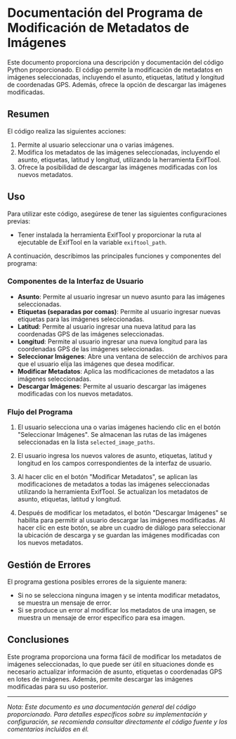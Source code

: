 # Documentación del Programa de Modificación de Metadatos de Imágenes

Este documento proporciona una descripción y documentación del código Python proporcionado. El código permite la modificación de metadatos en imágenes seleccionadas, incluyendo el asunto, etiquetas, latitud y longitud de coordenadas GPS. Además, ofrece la opción de descargar las imágenes modificadas.

## Resumen

El código realiza las siguientes acciones:

1. Permite al usuario seleccionar una o varias imágenes.
2. Modifica los metadatos de las imágenes seleccionadas, incluyendo el asunto, etiquetas, latitud y longitud, utilizando la herramienta ExifTool.
3. Ofrece la posibilidad de descargar las imágenes modificadas con los nuevos metadatos.

## Uso

Para utilizar este código, asegúrese de tener las siguientes configuraciones previas:

- Tener instalada la herramienta ExifTool y proporcionar la ruta al ejecutable de ExifTool en la variable `exiftool_path`.

A continuación, describimos las principales funciones y componentes del programa:

### Componentes de la Interfaz de Usuario

- **Asunto**: Permite al usuario ingresar un nuevo asunto para las imágenes seleccionadas.
- **Etiquetas (separadas por comas)**: Permite al usuario ingresar nuevas etiquetas para las imágenes seleccionadas.
- **Latitud**: Permite al usuario ingresar una nueva latitud para las coordenadas GPS de las imágenes seleccionadas.
- **Longitud**: Permite al usuario ingresar una nueva longitud para las coordenadas GPS de las imágenes seleccionadas.
- **Seleccionar Imágenes**: Abre una ventana de selección de archivos para que el usuario elija las imágenes que desea modificar.
- **Modificar Metadatos**: Aplica las modificaciones de metadatos a las imágenes seleccionadas.
- **Descargar Imágenes**: Permite al usuario descargar las imágenes modificadas con los nuevos metadatos.

### Flujo del Programa

1. El usuario selecciona una o varias imágenes haciendo clic en el botón "Seleccionar Imágenes". Se almacenan las rutas de las imágenes seleccionadas en la lista `selected_image_paths`.

2. El usuario ingresa los nuevos valores de asunto, etiquetas, latitud y longitud en los campos correspondientes de la interfaz de usuario.

3. Al hacer clic en el botón "Modificar Metadatos", se aplican las modificaciones de metadatos a todas las imágenes seleccionadas utilizando la herramienta ExifTool. Se actualizan los metadatos de asunto, etiquetas, latitud y longitud.

4. Después de modificar los metadatos, el botón "Descargar Imágenes" se habilita para permitir al usuario descargar las imágenes modificadas. Al hacer clic en este botón, se abre un cuadro de diálogo para seleccionar la ubicación de descarga y se guardan las imágenes modificadas con los nuevos metadatos.

## Gestión de Errores

El programa gestiona posibles errores de la siguiente manera:

- Si no se selecciona ninguna imagen y se intenta modificar metadatos, se muestra un mensaje de error.
- Si se produce un error al modificar los metadatos de una imagen, se muestra un mensaje de error específico para esa imagen.

## Conclusiones

Este programa proporciona una forma fácil de modificar los metadatos de imágenes seleccionadas, lo que puede ser útil en situaciones donde es necesario actualizar información de asunto, etiquetas o coordenadas GPS en lotes de imágenes. Además, permite descargar las imágenes modificadas para su uso posterior.

---

*Nota: Este documento es una documentación general del código proporcionado. Para detalles específicos sobre su implementación y configuración, se recomienda consultar directamente el código fuente y los comentarios incluidos en él.*

